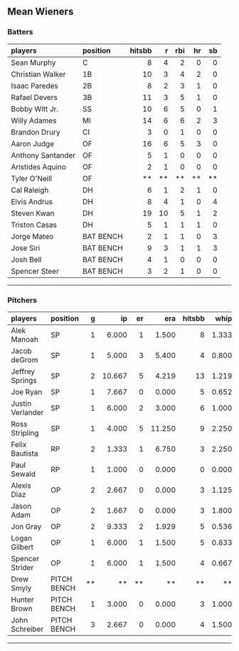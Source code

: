 ## Mean Wieners

### Batters

 
|players           |position  | hitsbb|  r| rbi| hr| sb| 
|:-----------------|:---------|------:|--:|---:|--:|--:| 
|Sean Murphy       |C         |      8|  4|   2|  0|  0| 
|Christian Walker  |1B        |     10|  3|   4|  2|  0| 
|Isaac Paredes     |2B        |      8|  2|   3|  1|  0| 
|Rafael Devers     |3B        |     11|  3|   5|  1|  0| 
|Bobby Witt Jr.    |SS        |     10|  6|   5|  0|  1| 
|Willy Adames      |MI        |     14|  6|   6|  2|  3| 
|Brandon Drury     |CI        |      3|  0|   1|  0|  0| 
|Aaron Judge       |OF        |     16|  6|   5|  3|  0| 
|Anthony Santander |OF        |      5|  1|   0|  0|  0| 
|Aristides Aquino  |OF        |      2|  1|   0|  0|  0| 
|Tyler O'Neill     |OF        |     **| **|  **| **| **| 
|Cal Raleigh       |DH        |      6|  1|   2|  1|  0| 
|Elvis Andrus      |DH        |      8|  4|   1|  0|  4| 
|Steven Kwan       |DH        |     19| 10|   5|  1|  2| 
|Triston Casas     |DH        |      5|  1|   1|  1|  0| 
|Jorge Mateo       |BAT BENCH |      2|  1|   1|  0|  3| 
|Jose Siri         |BAT BENCH |      9|  3|   1|  1|  3| 
|Josh Bell         |BAT BENCH |      4|  1|   0|  0|  0| 
|Spencer Steer     |BAT BENCH |      3|  2|   1|  0|  0| 


* * *

### Pitchers

 
|players          |position    |  g|     ip| er|    era| hitsbb|  whip| so|  w| sv| 
|:----------------|:-----------|--:|------:|--:|------:|------:|-----:|--:|--:|--:| 
|Alek Manoah      |SP          |  1|  6.000|  1|  1.500|      8| 1.333|  5|  0|  0| 
|Jacob deGrom     |SP          |  1|  5.000|  3|  5.400|      4| 0.800| 13|  0|  0| 
|Jeffrey Springs  |SP          |  2| 10.667|  5|  4.219|     13| 1.219| 12|  1|  0| 
|Joe Ryan         |SP          |  1|  7.667|  0|  0.000|      5| 0.652|  5|  1|  0| 
|Justin Verlander |SP          |  1|  6.000|  2|  3.000|      6| 1.000|  4|  0|  0| 
|Ross Stripling   |SP          |  1|  4.000|  5| 11.250|      9| 2.250|  3|  0|  0| 
|Felix Bautista   |RP          |  2|  1.333|  1|  6.750|      3| 2.250|  2|  0|  2| 
|Paul Sewald      |RP          |  1|  1.000|  0|  0.000|      0| 0.000|  0|  0|  0| 
|Alexis Diaz      |OP          |  2|  2.667|  0|  0.000|      3| 1.125|  1|  0|  1| 
|Jason Adam       |OP          |  2|  1.667|  0|  0.000|      3| 1.800|  1|  0|  0| 
|Jon Gray         |OP          |  2|  9.333|  2|  1.929|      5| 0.536|  5|  0|  0| 
|Logan Gilbert    |OP          |  1|  6.000|  1|  1.500|      5| 0.833| 11|  1|  0| 
|Spencer Strider  |OP          |  1|  6.000|  1|  1.500|      4| 0.667| 10|  1|  0| 
|Drew Smyly       |PITCH BENCH | **|     **| **|     **|     **|    **| **| **| **| 
|Hunter Brown     |PITCH BENCH |  1|  3.000|  0|  0.000|      3| 1.000|  3|  0|  0| 
|John Schreiber   |PITCH BENCH |  3|  2.667|  0|  0.000|      4| 1.500|  1|  0|  1| 


* * *


